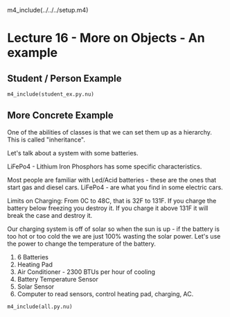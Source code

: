 
m4_include(../../../setup.m4)

# Lecture 16 - More on Objects - An example

## Student / Person Example

```
m4_include(student_ex.py.nu)
```

## More Concrete Example

One of the abilities of classes is that we can set them up as a hierarchy.
This is called "inheritance".

Let's talk about a system with some batteries.

LiFePo4 - Lithium Iron Phosphors has some specific characteristics.

Most people are familiar with Led/Acid batteries - these are the ones that start gas and diesel cars.
LiFePo4 - are what you find in some electric cars.

Limits on Charging:  From 0C to 48C,  that is 32F to 131F.   If you charge the battery below freezing you destroy it.  If you charge it above 131F it will break the case and destroy it.

Our charging system is off of solar so when the sun is up - if the battery is too hot or too cold
the we are just 100% wasting the solar power.  Let's use the power to change the temperature of the
battery.

1. 6 Batteries 
2. Heating Pad
4. Air Conditioner - 2300 BTUs per hour of cooling
6. Battery Temperature Sensor
7. Solar Sensor 
8. Computer to read sensors, control heating pad, charging, AC.

```
m4_include(all.py.nu)
```

